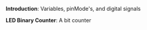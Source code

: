 **Introduction**: Variables, pinMode's, and digital signals

**LED Binary Counter**: A bit counter

